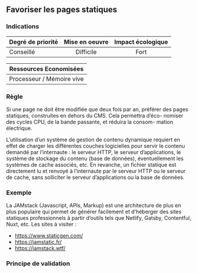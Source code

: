 ## Favoriser les pages statiques
### Indications
| Degré de priorité |      Mise en oeuvre       |  Impact écologique    | 
|-------------------|:-------------------------:|:---------------------:|
|  Conseillé        |  Difficile                |  Fort                 | 


|Ressources Economisées                                      |
|:----------------------------------------------------------:|
|  Processeur / Mémoire vive  |

### Règle
Si une page ne doit être modifiée que deux fois par an, préférer des pages statiques, construites en dehors du CMS. Cela permettra d’éco- nomiser des cycles CPU, de la bande passante, et réduira la consom- mation électrique.

L’utilisation d’un système de gestion de contenu dynamique requiert en effet de charger les différentes couches logicielles pour servir le contenu demandé par l’internaute : le serveur HTTP, le serveur d’applications, le système de stockage du contenu (base de données), éventuellement les systèmes de cache associés, etc. En revanche, un fichier statique est directement lu et renvoyé à l’internaute par le serveur HTTP ou le serveur de cache, sans solliciter le serveur d’applications ou la base de données.

### Exemple
La JAMstack (Javascript, APIs, Markup) est une architecture de plus en plus populaire qui permet de générer facilement et d’héberger des sites statiques professionnels à partir d’outils tels que Netlify, Gatsby, Contentful, Nuxt, etc.
Les sites à visiter :
- https://www.staticgen.com/
- https://jamstatic.fr/
- https://jamstack.wtf/

### Principe de validation
